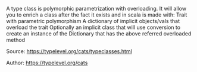 A type class is polymorphic parametrization with overloading. It will allow you to enrich a class after the fact it exists and in scala is made with:
Trait with parametric polymorphism
A dictionary of implicit objects/vals that overload the trait
Optionally an implicit class that will use conversion to create an instance of the Dictionary that has the above referred overloaded method

Source: https://typelevel.org/cats/typeclasses.html

Author: https://typelevel.org/cats